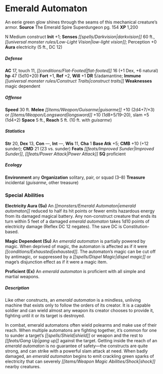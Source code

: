 ﻿---
cssclass: [monsters]
title1: Emerald Automaton
desc_short: An eerie green glow shines through the seams of this mechanical creature's
  armor.
title2: Emerald Automaton
CR: 4
sources:
- name: The Emerald Spire Superdungeon
  page: 154
  link: http://paizo.com/products/btpy8yqx?Pathfinder-Module-The-Emerald-Spire-Superdungeon
XP: 1200
alignment: N
size: Medium
type: construct
initiative:
  bonus: 1
senses:
  darkvision: 60
  low-light vision: true
auras:
- name: electricity
  radius: 5
  DC: 12
AC:
  AC: 17
  touch: 11
  flat_footed: 16
  components:
    dex: 1
    natural: 6
HP:
  HP: 47
  long: 5d10+20
saves:
  fort: 1
  ref: 2
  will: 1
DR:
- amount: 5
  weakness: adamantine
immunities:
- construct traits
weaknesses:
- magic dependent
speeds:
  base: 30
attacks:
  melee:
  - - text: guisarme +10 (2d4+7/×3)
      entries:
      - - damage: 2d4+7
          crit_multiplier: 3
      attack: guisarme
      bonus:
      - 10
  - - text: longsword +10 (1d8+5/19-20)
      entries:
      - - damage: 1d8+5
          crit_range: 19-20
      attack: longsword
      bonus:
      - 10
    - text: slam +5 (1d4+2)
      entries:
      - - damage: 1d4+2
      attack: slam
      bonus:
      - 5
space: 5
reach: 5
reach_other: 10 ft. with guisarme
ability_scores:
  STR: 20
  DEX: 13
  CON:
  INT:
  WIS: 11
  CHA: 1
BAB: 5
CMB: 10
CMB_other: +12 sunder
CMD: 21
CMD_other: 23 vs. sunder
feats:
- is_bonus: true
  name: Improved Sunder
- is_bonus: true
  name: Power Attack
skills: {}
special_qualities:
- proficient
ecology:
  environment: any
  organization: solitary, pair, or squad (3-8)
  treasure_type: incidental
  treasure:
  - guisarme
  - other treasure
special_abilities:
  Electricity Aura (Su): An emerald automaton reduced to half its hit points or fewer
    emits hazardous energy from its damaged magical battery. Any non-construct creature
    that ends its turn within 5 feet of a damaged emerald automaton takes 1d10 points
    of electricity damage (Reflex DC 12 negates). The save DC is Constitution-based.
  Magic Dependent (Su): An emerald automaton is partially powered by magic. When deprived
    of magic, the automaton is affected as if it were exhausted. The automaton's magic
    can be cut off by antimagic, or suppressed by a dispel magic or mage's disjunction
    effect as if it were a magic item.
  Proficient (Ex): An emerald automaton is proficient with all simple and martial
    weapons.
desc_long: |-
  Like other constructs, an emerald automaton is a mindless, unliving machine that exists only to follow the orders of its creator. It is a capable soldier and can wield almost any weapon its creator chooses to provide it, fighting until it or its target is destroyed.

  In combat, emerald automatons often wield polearms and make use of their reach. When multiple automatons are fighting together, it's common for one to sunder a target's shield or weapon and the rest to gang up against the target. Getting inside the reach of an emerald automaton is no guarantee of safety-the constructs are quite strong, and can strike with a powerful slam attack at need. When badly damaged, an emerald automaton begins to emit crackling green sparks of electricity that can severely shock nearby creatures.

---

# Emerald Automaton
An eerie green glow shines through the seams of this mechanical creature’s armor.
**Source** The Emerald Spire Superdungeon pg. 154
**XP** 1,200

N Medium construct
**Init** +1; **Senses** _[[spells/Darkvision|darkvision]]_ 60 ft., _[[universal monster rules/Low-Light Vision|low-light vision]]_; Perception +0
**Aura** electricity (5 ft., DC 12)

##### Defense

**AC** 17, touch 11, _[[conditions/Flat-Footed|flat-footed]]_ 16 (+1 Dex, +6 natural)
**hp** 47 (5d10+20)
**Fort** +1, **Ref** +2, **Will** +1
**DR** 5/adamantine; **Immune** _[[universal monster rules/Construct Traits|construct traits]]_
**Weaknesses** magic dependent

##### Offense
**Speed** 30 ft.
**Melee** _[[items/Weapon/Guisarme|guisarme]]_ +10 (2d4+7/×3) or _[[items/Weapon/Longsword|longsword]]_ +10 (1d8+5/19–20), slam +5 (1d4+2)
**Space** 5 ft., **Reach** 5 ft. (10 ft. with _guisarme_)

##### Statistics
**Str** 20, **Dex** 13, **Con** —, **Int** —, **Wis** 11, **Cha** 1
**Base Atk** +5; **CMB** +10 (+12 sunder); **CMD** 21 (23 vs. sunder)
**Feats** _[[feats/Improved Sunder|Improved Sunder]]_, _[[feats/Power Attack|Power Attack]]_
**SQ** proficient

##### Ecology

**Environment** any
**Organization** solitary, pair, or squad (3–8)
**Treasure** incidental (_guisarme_, other treasure)

### Special Abilities

**Electricity Aura (Su)** An _[[monsters/Emerald Automaton|emerald automaton]]_ reduced to half its hit points or fewer emits hazardous energy from its damaged magical battery. Any non-construct creature that ends its turn within 5 feet of a damaged _emerald automaton_ takes 1d10 points of electricity damage (Reflex DC 12 negates). The save DC is Constitution-based.

**Magic Dependent (Su)** An _emerald automaton_ is partially powered by magic. When deprived of magic, the automaton is affected as if it were _[[conditions/Exhausted|exhausted]]_. The automaton’s magic can be cut off by antimagic, or suppressed by a _[[spells/Dispel Magic|dispel magic]]_ or mage’s disjunction effect as if it were a magic item.

**Proficient (Ex)** An _emerald automaton_ is proficient with all simple and martial weapons.

##### Description

Like other constructs, an _emerald automaton_ is a mindless, unliving machine that exists only to follow the orders of its creator. It is a capable soldier and can wield almost any weapon its creator chooses to provide it, fighting until it or its target is destroyed.

In combat, emerald automatons often wield polearms and make use of their reach. When multiple automatons are fighting together, it’s common for one to sunder a target’s _[[spells/Shield|shield]]_ or weapon and the rest to _[[feats/Gang Up|gang up]]_ against the target. Getting inside the reach of an _emerald automaton_ is no guarantee of safety—the constructs are quite strong, and can strike with a powerful slam attack at need. When badly damaged, an _emerald automaton_ begins to emit crackling green sparks of electricity that can severely _[[items/Weapon Magic Abilities/Shock|shock]]_ nearby creatures.